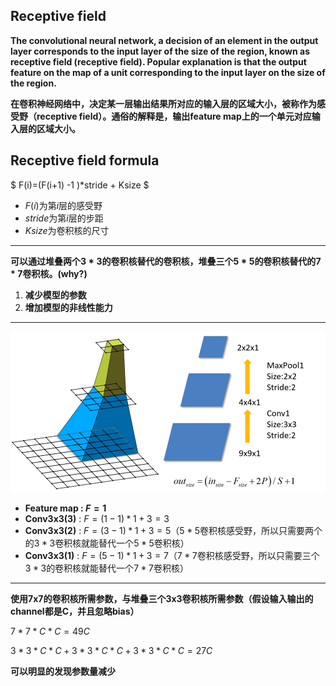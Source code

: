 ## Receptive field

**The convolutional neural network, a decision of an element in the output layer corresponds to the input layer of the size of the region, known as receptive field (receptive field). Popular explanation is that the output feature on the map of a unit corresponding to the input layer on the size of the region.**

**在卷积神经网络中，决定某一层输出结果所对应的输入层的区域大小，被称作为感受野（receptive field）。通俗的解释是，输出feature map上的一个单元对应输入层的区域大小。**



## Receptive field  formula

$ F(i)=(F(i+1) -1 )*stride + Ksize $

- $F(i)$为第$i$层的感受野
- $stride$为第$i$层的步距
- $Ksize$为卷积核的尺寸



***

**可以通过堆叠两个$3*3$的卷积核替代的卷积核，堆叠三个$5*5$的卷积核替代的$7*7$卷积核。(why?)**

1. **减少模型的参数**
2. **增加模型的非线性能力**

***

![ReceptiveField_rf](../../images/ReceptiveField_rf.png)



- **Feature map :  $F=1$**
- **Conv3x3(3)** : $F = (1-1) * 1+ 3=3$
- **Conv3x3(2)** : $F=(3-1) * 1+ 3=5$（$5*5$卷积核感受野，所以只需要两个的$3*3$卷积核就能替代一个$5*5$卷积核）
- **Conv3x3(1)** : $F=(5-1) * 1+ 3=7$（$7*7$卷积核感受野，所以只需要三个$3*3$的卷积核就能替代一个$7*7$卷积核）


***

**使用7x7的卷积核所需参数，与堆叠三个3x3卷积核所需参数（假设输入输出的channel都是C，并且忽略bias）**

$7*7*C*C=49C$

$3*3*C*C+3*3*C*C+3*3*C*C=27C$

**可以明显的发现参数量减少**



